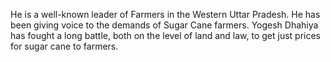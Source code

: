 <div class="leader-image leader-image-container"></div>

He is a well-known leader of Farmers in the Western Uttar Pradesh. He has been giving voice to the demands of Sugar Cane farmers. Yogesh Dhahiya has fought a long battle, both on the level of land and law, to get just prices for sugar cane to farmers.